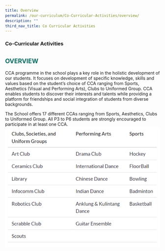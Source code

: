 ```yaml
---
title: Overview
permalink: /our-curriculum/Co-Curricular-Activities/overview/
description: ""
third_nav_title: Co Curricular Activities
---
```

### **Co-Curricular Activities**

<b style="color:#016C62; font-size:20px; line-height: 3;">OVERVIEW</b><br>
CCA programme in the school plays a key role in the holistic development of our students. It focuses on development of specific knowledge, skills and values based on the student’s choice of CCA ranging from Sports, Aesthetics (Visual and Performing Arts), Clubs to Uniformed Group. CCA enables students to discover their interests and talents while providing a platform for friendships and social integration of students from diverse backgrounds.  
  
The School offers 17 different CCAs ranging from Sports, Aesthetics, Clubs to Uniformed Group. All P3 to P6 students are strongly encouraged to participate in at least one CCA.
![](/images/cca20230505.PNG)
